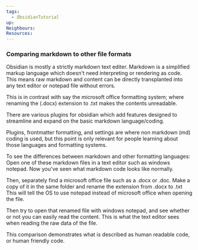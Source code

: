 ```yaml
---
tags:
  - ObsidianTutorial
up: 
Neighbours: 
Resources:
---
```


### Comparing markdown to other file formats

Obsidian is mostly a strictly markdown text editer.
Markdown is a simplified markup language which doesn't need interpreting or rendering as code. This means raw markdown and content can be directly transplanted into any text editor or notepad file without errors.

This is in contrast with say the microsoft office formatting system; where renaming the (.docx) extension to .txt makes the contents unreadable.

There are various plugins for obsidian which add features designed to streamline and expand on the basic markdown language/coding.

Plugins, frontmatter formatting, and settings are where non markdown (md) coding is used, but this point is only relevant for people learning about those languages and formatting systems.

To see the differences between markdown and other formatting languages:
Open one of these markdown files in a text editor such as windows notepad.
Now you've seen what markdown code looks like normally.

Then, separately find a microsoft office file such as a .docx or .doc.
Make a copy of it in the same folder and rename the extension from .docx to .txt
This will tell the OS to use notepad instead of microsoft office when opening the file.

Then try to open that renamed file with windows notepad, and see whether or not you can easily read the content. This is what the text editor sees when reading the raw data of the file.

This comparison demonstrates what is described as human readable code, or human friendly code.
